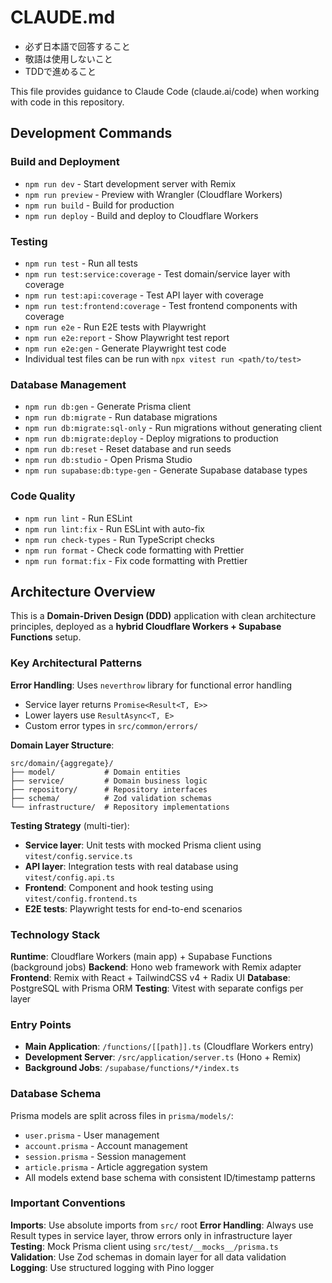 # CLAUDE.md

- 必ず日本語で回答すること
- 敬語は使用しないこと
- TDDで進めること

This file provides guidance to Claude Code (claude.ai/code) when working with code in this repository.

## Development Commands

### Build and Deployment

- `npm run dev` - Start development server with Remix
- `npm run preview` - Preview with Wrangler (Cloudflare Workers)
- `npm run build` - Build for production
- `npm run deploy` - Build and deploy to Cloudflare Workers

### Testing

- `npm run test` - Run all tests
- `npm run test:service:coverage` - Test domain/service layer with coverage
- `npm run test:api:coverage` - Test API layer with coverage
- `npm run test:frontend:coverage` - Test frontend components with coverage
- `npm run e2e` - Run E2E tests with Playwright
- `npm run e2e:report` - Show Playwright test report
- `npm run e2e:gen` - Generate Playwright test code
- Individual test files can be run with `npx vitest run <path/to/test>`

### Database Management

- `npm run db:gen` - Generate Prisma client 
- `npm run db:migrate` - Run database migrations
- `npm run db:migrate:sql-only` - Run migrations without generating client
- `npm run db:migrate:deploy` - Deploy migrations to production
- `npm run db:reset` - Reset database and run seeds
- `npm run db:studio` - Open Prisma Studio
- `npm run supabase:db:type-gen` - Generate Supabase database types

### Code Quality

- `npm run lint` - Run ESLint
- `npm run lint:fix` - Run ESLint with auto-fix
- `npm run check-types` - Run TypeScript checks
- `npm run format` - Check code formatting with Prettier
- `npm run format:fix` - Fix code formatting with Prettier

## Architecture Overview

This is a **Domain-Driven Design (DDD)** application with clean architecture principles, deployed as a **hybrid Cloudflare Workers + Supabase Functions** setup.

### Key Architectural Patterns

**Error Handling**: Uses `neverthrow` library for functional error handling

- Service layer returns `Promise<Result<T, E>>`
- Lower layers use `ResultAsync<T, E>`
- Custom error types in `src/common/errors/`

**Domain Layer Structure**:

```
src/domain/{aggregate}/
├── model/           # Domain entities
├── service/         # Domain business logic
├── repository/      # Repository interfaces
├── schema/          # Zod validation schemas
└── infrastructure/  # Repository implementations
```

**Testing Strategy** (multi-tier):

- **Service layer**: Unit tests with mocked Prisma client using `vitest/config.service.ts`
- **API layer**: Integration tests with real database using `vitest/config.api.ts`
- **Frontend**: Component and hook testing using `vitest/config.frontend.ts`
- **E2E tests**: Playwright tests for end-to-end scenarios

### Technology Stack

**Runtime**: Cloudflare Workers (main app) + Supabase Functions (background jobs)
**Backend**: Hono web framework with Remix adapter
**Frontend**: Remix with React + TailwindCSS v4 + Radix UI
**Database**: PostgreSQL with Prisma ORM
**Testing**: Vitest with separate configs per layer

### Entry Points

- **Main Application**: `/functions/[[path]].ts` (Cloudflare Workers entry)
- **Development Server**: `/src/application/server.ts` (Hono + Remix)
- **Background Jobs**: `/supabase/functions/*/index.ts`

### Database Schema

Prisma models are split across files in `prisma/models/`:

- `user.prisma` - User management
- `account.prisma` - Account management  
- `session.prisma` - Session management
- `article.prisma` - Article aggregation system
- All models extend base schema with consistent ID/timestamp patterns

### Important Conventions

**Imports**: Use absolute imports from `src/` root
**Error Handling**: Always use Result types in service layer, throw errors only in infrastructure layer
**Testing**: Mock Prisma client using `src/test/__mocks__/prisma.ts`
**Validation**: Use Zod schemas in domain layer for all data validation
**Logging**: Use structured logging with Pino logger
